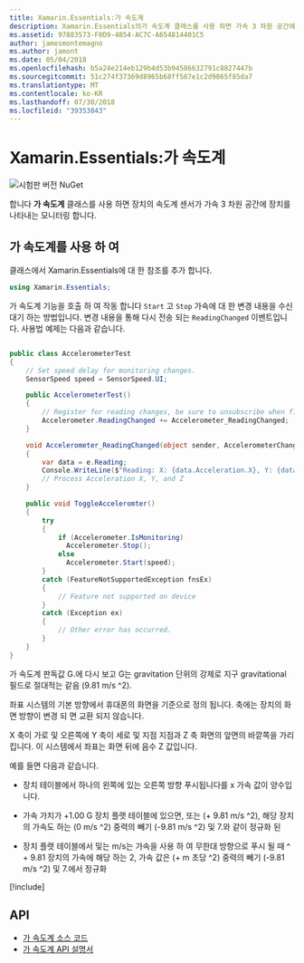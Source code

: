 ```yaml
---
title: Xamarin.Essentials:가 속도계
description: Xamarin.Essentials의가 속도계 클래스를 사용 하면 가속 3 차원 공간에 장치를 나타내는 장치의 속도계 센서가 모니터링할 수 있습니다.
ms.assetid: 97883573-F0D9-4854-AC7C-A654814401C5
author: jamesmontemagno
ms.author: jamont
ms.date: 05/04/2018
ms.openlocfilehash: b5a24e214eb129b4d53b94586632791c8827447b
ms.sourcegitcommit: 51c274f37369d8965b68ff587e1c2d9865f85da7
ms.translationtype: MT
ms.contentlocale: ko-KR
ms.lasthandoff: 07/30/2018
ms.locfileid: "39353843"
---
```

# <a name="xamarinessentials-accelerometer"></a>Xamarin.Essentials:가 속도계

![시험판 버전 NuGet](~/media/shared/pre-release.png)

합니다 **가 속도계** 클래스를 사용 하면 장치의 속도계 센서가 가속 3 차원 공간에 장치를 나타내는 모니터링 합니다.

## <a name="using-accelerometer"></a>가 속도계를 사용 하 여

클래스에서 Xamarin.Essentials에 대 한 참조를 추가 합니다.

```csharp
using Xamarin.Essentials;
```

가 속도계 기능을 호출 하 여 작동 합니다 `Start` 고 `Stop` 가속에 대 한 변경 내용을 수신 대기 하는 방법입니다. 변경 내용을 통해 다시 전송 되는 `ReadingChanged` 이벤트입니다. 사용법 예제는 다음과 같습니다.

```csharp

public class AccelerometerTest
{
    // Set speed delay for monitoring changes.
    SensorSpeed speed = SensorSpeed.UI;

    public AccelerometerTest()
    {
        // Register for reading changes, be sure to unsubscribe when finished
        Accelerometer.ReadingChanged += Accelerometer_ReadingChanged;
    }

    void Accelerometer_ReadingChanged(object sender, AccelerometerChangedEventArgs e)
    {
        var data = e.Reading;
        Console.WriteLine($"Reading: X: {data.Acceleration.X}, Y: {data.Acceleration.Y}, Z: {data.Acceleration.Z}");
        // Process Acceleration X, Y, and Z
    }

    public void ToggleAcceleromter()
    {
        try
        {
            if (Accelerometer.IsMonitoring)
              Accelerometer.Stop();
            else
              Accelerometer.Start(speed);
        }
        catch (FeatureNotSupportedException fnsEx)
        {
            // Feature not supported on device
        }
        catch (Exception ex)
        {
            // Other error has occurred.
        }
    }
}
```

가 속도계 판독값 G.에 다시 보고 G는 gravitation 단위의 강제로 지구 gravitational 필드로 절대적는 같음 (9.81 m/s ^2).

좌표 시스템의 기본 방향에서 휴대폰의 화면을 기준으로 정의 됩니다. 축에는 장치의 화면 방향이 변경 되 면 교환 되지 않습니다.

X 축이 가로 및 오른쪽에 Y 축이 세로 및 지점 지점과 Z 축 화면의 앞면의 바깥쪽을 가리킵니다. 이 시스템에서 좌표는 화면 뒤에 음수 Z 값입니다.

예를 들면 다음과 같습니다.

* 장치 테이블에서 하나의 왼쪽에 있는 오른쪽 방향 푸시됩니다를 x 가속 값이 양수입니다.

* 가속 가치가 +1.00 G 장치 플랫 테이블에 있으면, 또는 (+ 9.81 m/s ^2), 해당 장치의 가속도 하는 (0 m/s ^2) 중력의 빼기 (-9.81 m/s ^2) 및 7.와 같이 정규화 된

* 장치 플랫 테이블에서 및는 m/s는 가속을 사용 하 여 무한대 방향으로 푸시 될 때 ^ + 9.81 장치의 가속에 해당 하는 2, 가속 값은 (+ m 초당 ^2) 중력의 빼기 (-9.81 m/s ^2) 및 7.에서 정규화

[!include[](~/essentials/includes/sensor-speed.md)]

## <a name="api"></a>API

- [가 속도계 소스 코드](https://github.com/xamarin/Essentials/tree/master/Xamarin.Essentials/Accelerometer)
- [가 속도계 API 설명서](xref:Xamarin.Essentials.Accelerometer)
